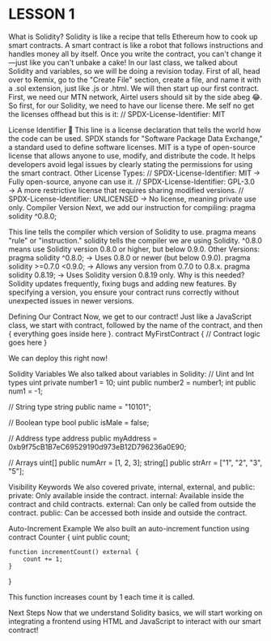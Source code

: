 # LESSON 1

What is Solidity? Solidity is like a recipe that tells Ethereum how to cook up smart contracts. A smart contract is like a robot that follows instructions and handles money all by itself. Once you write the contract, you can't change it—just like you can't unbake a cake!
In our last class, we talked about Solidity and variables, so we will be doing a revision today.
First of all, head over to Remix, go to the "Create File" section, create a file, and name it with a .sol extension, just like .js or .html.
We will then start up our first contract. First, we need our MTN network, Airtel users should sit by the side abeg 😂.
So first, for our Solidity, we need to have our license there. Me self no get the licenses offhead but this is it:
// SPDX-License-Identifier: MIT

License Identifier 📜
This line is a license declaration that tells the world how the code can be used.
SPDX stands for "Software Package Data Exchange," a standard used to define software licenses.
MIT is a type of open-source license that allows anyone to use, modify, and distribute the code.
It helps developers avoid legal issues by clearly stating the permissions for using the smart contract.
Other License Types:
// SPDX-License-Identifier: MIT → Fully open-source, anyone can use it.
// SPDX-License-Identifier: GPL-3.0 → A more restrictive license that requires sharing modified versions.
// SPDX-License-Identifier: UNLICENSED → No license, meaning private use only.
Compiler Version
Next, we add our instruction for compiling:
pragma solidity ^0.8.0;

This line tells the compiler which version of Solidity to use.
pragma means "rule" or "instruction."
solidity tells the compiler we are using Solidity.
^0.8.0 means use Solidity version 0.8.0 or higher, but below 0.9.0.
Other Versions:
pragma solidity ^0.8.0; → Uses 0.8.0 or newer (but below 0.9.0).
pragma solidity >=0.7.0 <0.9.0; → Allows any version from 0.7.0 to 0.8.x.
pragma solidity 0.8.19; → Uses Solidity version 0.8.19 only.
Why is this needed?
Solidity updates frequently, fixing bugs and adding new features. By specifying a version, you ensure your contract runs correctly without unexpected issues in newer versions.

Defining Our Contract
Now, we get to our contract! Just like a JavaScript class, we start with contract, followed by the name of the contract, and then { everything goes inside here }.
contract MyFirstContract {
    // Contract logic goes here
}

We can deploy this right now!

Solidity Variables
We also talked about variables in Solidity:
// Uint and Int types
uint private number1 = 10;
uint public number2 = number1;
int public num1 = -1;

// String type
string public name = "10101";

// Boolean type
bool public isMale = false;

// Address type
address public myAddress = 0xb9f75cB1B7eC69529190d973eB12D796236a0E90;

// Arrays
uint[] public numArr = [1, 2, 3];
string[] public strArr = ["1", "2", "3", "5"];

Visibility Keywords
We also covered private, internal, external, and public:
private: Only available inside the contract.
internal: Available inside the contract and child contracts.
external: Can only be called from outside the contract.
public: Can be accessed both inside and outside the contract.

Auto-Increment Example
We also built an auto-increment function using 
contract Counter {
    uint public count;

    function incrementCount() external {
        count += 1;
    }
}

This function increases count by 1 each time it is called.

Next Steps
Now that we understand Solidity basics, we will start working on integrating a frontend using HTML and JavaScript to interact with our smart contract!
